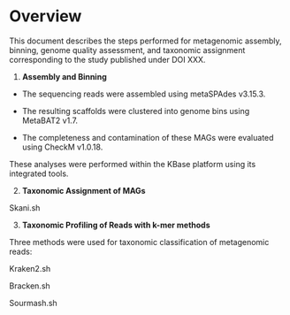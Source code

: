 # Overview

This document describes the steps performed for metagenomic assembly, binning, genome quality assessment, and taxonomic assignment corresponding to the study published under DOI XXX.

1. **Assembly and Binning**

- The sequencing reads were assembled using metaSPAdes v3.15.3.
  
- The resulting scaffolds were clustered into genome bins using MetaBAT2 v1.7.
  
- The completeness and contamination of these MAGs were evaluated using CheckM v1.0.18.
  
These analyses were performed within the KBase platform using its integrated tools.


2. **Taxonomic Assignment of MAGs**

Skani.sh


3. **Taxonomic Profiling of Reads with k-mer methods**

Three methods were used for taxonomic classification of metagenomic reads:

Kraken2.sh

Bracken.sh

Sourmash.sh
